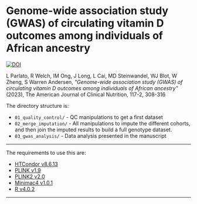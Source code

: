 # Genome-wide association study (GWAS) of circulating vitamin D outcomes among individuals of African ancestry

[![DOI](https://zenodo.org/badge/373951249.svg)](https://zenodo.org/badge/latestdoi/373951249)


L Parlato, R Welch, IM Ong, J Long, L Cai, MD Steinwandel, WJ Blot, W Zheng, S Warren Andersen, _"Genome-wide association study (GWAS) of circulating vitamin D outcomes among individuals of African ancestry"_ (2023), The American Journal of Clinical Nutrition, 117-2, 308-316

The directory structure is:

- `01_quality_control/` - QC manipulations to get a first dataset
- `02_merge_imputation/` - All manipulations to impute the different cohorts, and then join the imputed results to build a full genotype dataset.
- `03_gwas_analysis/` - Data analysis presented in the manuscript

---

The requirements to use this are:

- [HTCondor v8.6.13](https://research.cs.wisc.edu/htcondor/)
- [PLINK v1.9](https://www.cog-genomics.org/plink/1.9/)
- [PLINK2 v2.0](https://www.cog-genomics.org/plink/2.0/)
- [Minimac4 v1.0.1](https://genome.sph.umich.edu/wiki/Minimac4)
- [R v4.0.2](https://www.r-project.org/)

---
